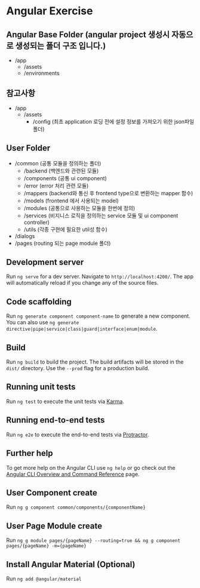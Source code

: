 # Angular Exercise

## Angular Base Folder (angular project 생성시 자동으로 생성되는 폴더 구조 입니다.)
- /app
  - /assets
  - /environments

## 참고사항
- /app
  - /assets
      - /config (최초 application 로딩 전에 설정 정보를 가져오기 위한 json파일 폴더)

## User Folder
- /common (공통 모듈을 정의하는 폴더)
  - /backend (백엔드와 관련된 모듈)
  - /components (공통 ui component)
  - /error (error 처리 관련 모듈)
  - /mappers (backend와 통신 후 frontend type으로 변환하는 mapper 함수)
  - /models (frontend 에서 사용되는 model)
  - /modules (공통으로 사용하는 모듈을 한번에 정의)
  - /services (비지니스 로직을 정의하는 service 모듈 및 ui component controller)
  - /utils (각종 구현에 필요한 util성 함수)
- /dialogs
- /pages (routing 되는 page module 폴더)

## Development server

Run `ng serve` for a dev server. Navigate to `http://localhost:4200/`. The app will automatically reload if you change any of the source files.

## Code scaffolding

Run `ng generate component component-name` to generate a new component. You can also use `ng generate directive|pipe|service|class|guard|interface|enum|module`.

## Build

Run `ng build` to build the project. The build artifacts will be stored in the `dist/` directory. Use the `--prod` flag for a production build.

## Running unit tests

Run `ng test` to execute the unit tests via [Karma](https://karma-runner.github.io).

## Running end-to-end tests

Run `ng e2e` to execute the end-to-end tests via [Protractor](http://www.protractortest.org/).

## Further help

To get more help on the Angular CLI use `ng help` or go check out the [Angular CLI Overview and Command Reference](https://angular.io/cli) page.

## User Component create
Run `ng g component common/components/{componentName}`

## User Page Module create
Run `ng g module pages/{pageName} --routing=true && ng g component pages/{pageName} -m={pageName}`

## Install Angular Material (Optional)
Run `ng add @angular/material`